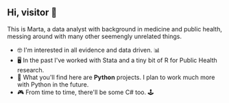 ## Hi, visitor 👋

This is Marta, a data analyst with background in medicine and public health, messing around with many other seemengly unrelated things.
- 🤓 I'm interested in all evidence and data driven. 📊
- 🖥️ In the past I've worked with Stata and a tiny bit of R for Public Health research.
- 🐍 What you'll find here are **Python** projects. I plan to work much more with Python in the future.
- 🎮 From time to time, there'll be some C# too. 🕹️
